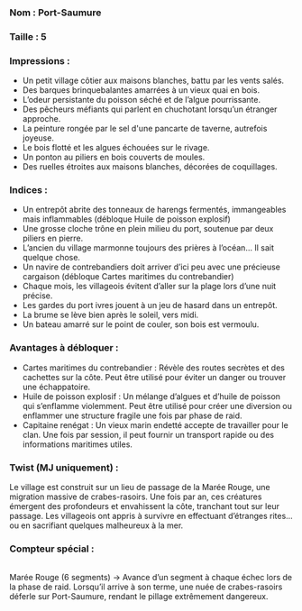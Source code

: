 ### Nom : Port-Saumure

### Taille : 5

### Impressions :

- Un petit village côtier aux maisons blanches, battu par les vents salés.
- Des barques brinquebalantes amarrées à un vieux quai en bois.
- L’odeur persistante du poisson séché et de l’algue pourrissante.
- Des pêcheurs méfiants qui parlent en chuchotant lorsqu’un étranger approche.
- La peinture rongée par le sel d'une pancarte de taverne, autrefois joyeuse.
- Le bois flotté et les algues échouées sur le rivage.
- Un ponton au piliers en bois couverts de moules.
- Des ruelles étroites aux maisons blanches, décorées de coquillages.
### Indices :

- Un entrepôt abrite des tonneaux de harengs fermentés, immangeables mais inflammables (débloque Huile de poisson explosif)
- Une grosse cloche trône en plein milieu du port, soutenue par deux piliers en pierre.
- L’ancien du village marmonne toujours des prières à l’océan… Il sait quelque chose.
- Un navire de contrebandiers doit arriver d’ici peu avec une précieuse cargaison (débloque Cartes maritimes du contrebandier)
- Chaque mois, les villageois évitent d’aller sur la plage lors d’une nuit précise.
- Les gardes du port ivres jouent à un jeu de hasard dans un entrepôt.
- La brume se lève bien après le soleil, vers midi.
- Un bateau amarré sur le point de couler, son bois est vermoulu.
### Avantages à débloquer :

- Cartes maritimes du contrebandier : Révèle des routes secrètes et des cachettes sur la côte. Peut être utilisé pour éviter un danger ou trouver une échappatoire.
- Huile de poisson explosif : Un mélange d’algues et d’huile de poisson qui s’enflamme violemment. Peut être utilisé pour créer une diversion ou enflammer une structure fragile une fois par phase de raid.
- Capitaine renégat : Un vieux marin endetté accepte de travailler pour le clan. Une fois par session, il peut fournir un transport rapide ou des informations maritimes utiles.
### Twist (MJ uniquement) :

Le village est construit sur un lieu de passage de la Marée Rouge, une migration massive de crabes-rasoirs. Une fois par an, ces créatures émergent des profondeurs et envahissent la côte, tranchant tout sur leur passage. Les villageois ont appris à survivre en effectuant d’étranges rites… ou en sacrifiant quelques malheureux à la mer.
### Compteur spécial :

|     |     |     |     |     |     |
| --- | --- | --- | --- | --- | --- |

Marée Rouge (6 segments) → Avance d’un segment à chaque échec lors de la phase de raid. Lorsqu’il arrive à son terme, une nuée de crabes-rasoirs déferle sur Port-Saumure, rendant le pillage extrêmement dangereux.